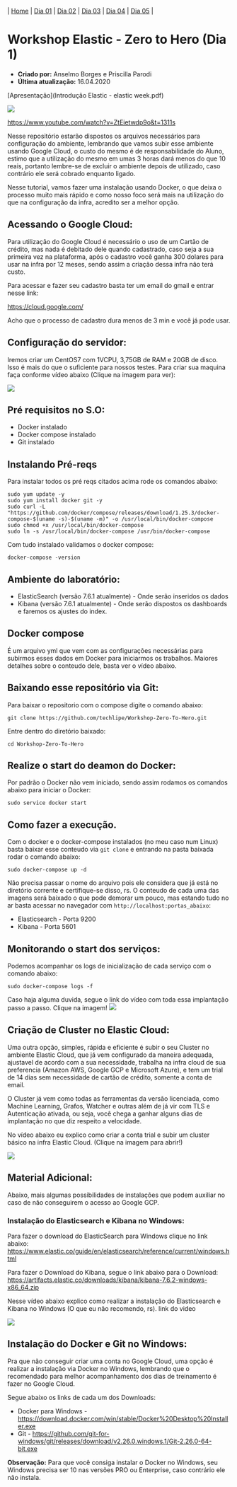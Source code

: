 | [Home](https://priscillaparodi.github.io/Workshop-Zero-To-Hero) | [Dia 01](https://priscillaparodi.github.io/Workshop-Zero-To-Hero/dia01-configuracoes) | [Dia 02](https://priscillaparodi.github.io/Workshop-Zero-To-Hero/dia02-observabilidade) | [Dia 03](https://priscillaparodi.github.io/Workshop-Zero-To-Hero/dia03-elasticsearch) | [Dia 04](https://priscillaparodi.github.io/Workshop-Zero-To-Hero/dia04-logstash) | [Dia 05](https://priscillaparodi.github.io/Workshop-Zero-To-Hero/dia05-kibana) | 

# Workshop Elastic - Zero to Hero (Dia 1)
* **Criado por:** Anselmo Borges e Priscilla Parodi<br>
* **Última atualização:** 16.04.2020

[Apresentação](Introdução Elastic - elastic week.pdf)

![](images/dia01-instalacaoeambiente/Slide1.jpg)

https://www.youtube.com/watch?v=ZtEietwdp9o&t=1311s

Nesse repositório estarão dispostos os arquivos necessários para configuração do ambiente, lembrando que vamos subir esse ambiente usando Google Cloud, o custo do mesmo é de responsabilidade do Aluno, estimo que a utilização do mesmo em umas 3 horas dará menos do que 10 reais, portanto lembre-se de excluir o ambiente depois de utilizado, caso contrário ele será cobrado enquanto ligado.

Nesse tutorial, vamos fazer uma instalação usando Docker, o que deixa o processo muito mais rápido e como nosso foco será mais na utilização do que na configuração da infra, acredito ser a melhor opção.

## Acessando o Google Cloud:
Para utilização do Google Cloud é necessário o uso de um Cartão de crédito, mas nada é debitado dele quando cadastrado, caso seja a sua primeira vez na plataforma, após o cadastro você ganha 300 dolares para usar na infra por 12 meses, sendo assim a criação dessa infra não terá custo.

Para acessar e fazer seu cadastro basta ter um email do gmail e entrar nesse link: 

https://cloud.google.com/

Acho que o processo de cadastro dura menos de 3 min e você já pode usar.

## Configuração do servidor:
Iremos criar um CentOS7 com 1VCPU, 3,75GB de RAM e 20GB de disco. Isso é mais do que o suficiente para nossos testes. Para criar sua maquina faça conforme vídeo abaixo (Clique na imagem para ver):

[![](images/dia01-instalacaoeambiente/installgcp.jpg)](https://youtu.be/3PldhJq3ANc "Criação da infra no Google Cloud")

## Pré requisitos no S.O:
* Docker instalado
* Docker compose instalado
* Git instalado

## Instalando Pré-reqs
Para instalar todos os pré reqs citados acima rode os comandos abaixo:

```
sudo yum update -y
sudo yum install docker git -y
sudo curl -L "https://github.com/docker/compose/releases/download/1.25.3/docker-compose-$(uname -s)-$(uname -m)" -o /usr/local/bin/docker-compose
sudo chmod +x /usr/local/bin/docker-compose
sudo ln -s /usr/local/bin/docker-compose /usr/bin/docker-compose
```

Com tudo instalado validamos o docker compose:

```
docker-compose -version
```

## Ambiente do laboratório:
* ElasticSearch (versão 7.6.1 atualmente) - Onde serão inseridos os dados
* Kibana (versão 7.6.1 atualmente) - Onde serão dispostos os dashboards e faremos os ajustes do index.

## Docker compose
É um arquivo yml que vem com as configurações necessárias para subirmos esses dados em Docker para iniciarmos os trabalhos. Maiores detalhes sobre o conteudo dele, basta ver o vídeo abaixo.

## Baixando esse repositório via Git:
Para baixar o repositorio com o compose digite o comando abaixo:
```
git clone https://github.com/techlipe/Workshop-Zero-To-Hero.git
```
Entre dentro do diretório baixado:
```
cd Workshop-Zero-To-Hero
```

## Realize o start do deamon do Docker:
Por padrão o Docker não vem iniciado, sendo assim rodamos os comandos abaixo para iniciar o Docker:
```
sudo service docker start
```

## Como fazer a execução.
Com o docker e o docker-compose instalados (no meu caso num Linux) basta baixar esse conteudo via ```git clone``` e entrando na pasta baixada rodar o comando abaixo:

```
sudo docker-compose up -d
```

Não precisa passar o nome do arquivo pois ele considera que já está no diretório corrente e certifique-se disso, rs. O conteudo de cada uma das imagens será baixado o que pode demorar um pouco, mas estando tudo no ar basta acessar no navegador com ```http://localhost:portas_abaixo```:
* Elasticsearch - Porta 9200
* Kibana - Porta 5601
  
## Monitorando o start dos serviços:
Podemos acompanhar os logs de inicialização de cada serviço com o comando abaixo:
```
sudo docker-compose logs -f
```
Caso haja alguma duvida, segue o link do vídeo com toda essa implantação passo a passo. Clique na imagem!
[![](images/dia01-instalacaoeambiente/installkibanaelasticdocker.jpg)](https://youtu.be/aV1euh4B4XE "Instalação do Elasticsearch e Kibana via Docker")

## Criação de Cluster no Elastic Cloud:
Uma outra opção, simples, rápida e eficiente é subir o seu Cluster no ambiente Elastic Cloud, que já vem configurado da maneira adequada, ajustavel de acordo com a sua necessidade, trabalha na infra cloud de sua preferencia (Amazon AWS, Google GCP e Microsoft Azure), e tem um trial de 14 dias sem necessidade de cartão de crédito, somente a conta de email.

O Cluster já vem como todas as ferramentas da versão licenciada, como Machine Learning, Grafos, Watcher e outras além de já vir com TLS e Autenticação ativada, ou seja, você chega a ganhar alguns dias de implantação no que diz respeito a velocidade.

No vídeo abaixo eu explico como criar a conta trial e subir um cluster básico na infra Elastic Cloud. (Clique na imagem para abrir!)

[![](images/dia01-instalacaoeambiente/installelasticcloud.jpg)](https://youtu.be/m-aLIWEZyvU "Criação de um cluster na Elastic Cloud")

## Material Adicional:
Abaixo, mais algumas possibilidades de instalações que podem auxiliar no caso de não conseguirem o acesso ao Google GCP.

### Instalação do Elasticsearch e Kibana no Windows:
Para fazer o download do ElasticSearch para Windows clique no link abaixo:
https://www.elastic.co/guide/en/elasticsearch/reference/current/windows.html

Para fazer o Download do Kibana, segue o link abaixo para o Download:
https://artifacts.elastic.co/downloads/kibana/kibana-7.6.2-windows-x86_64.zip

Nesse vídeo abaixo explico como realizar a instalação do Elasticsearch e Kibana no Windows (O que eu não recomendo, rs).
link do video

[![](images/dia01-instalacaoeambiente/installelasticcloud.jpg)](https://youtu.be/YHra49modNA "Instalação do Elasticsearch e Kibana no Windows")

## Instalação do Docker e Git no Windows:
Pra que não conseguir criar uma conta no Google Cloud, uma opção é realizar a instalação via Docker no Windows, lembrando que o recomendado para melhor acompanhamento dos dias de treinamento é fazer no Google Cloud.

Segue abaixo os links de cada um dos Downloads:
* Docker para Windows - https://download.docker.com/win/stable/Docker%20Desktop%20Installer.exe
* Git - https://github.com/git-for-windows/git/releases/download/v2.26.0.windows.1/Git-2.26.0-64-bit.exe

**Observação:** Para que você consiga instalar o Docker no Windows, seu Windows precisa ser 10 nas versões PRO ou Enterprise, caso contrário ele não instala.
